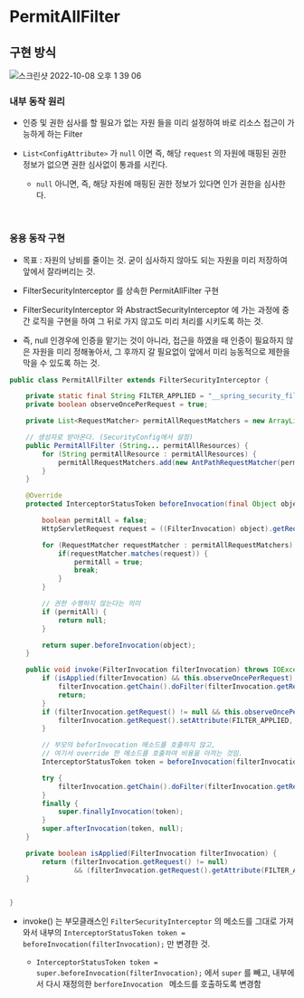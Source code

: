# PermitAllFilter

## 구현 방식

![스크린샷 2022-10-08 오후 1 39 06](https://user-images.githubusercontent.com/74750901/194689808-4f45dbf5-b61d-4e08-9078-95dc1350f478.png)


### 내부 동작 원리

- 인증 및 권한 심사를 할 필요가 없는 자원 들을 미리 설정하여 바로 리소스 접근이 가능하게 하는 Filter

- ``List<ConfigAttribute>`` 가 ``null`` 이면 즉, 해당 ``request`` 의 자원에 매핑된 권한 정보가 없으면 권한 심사없이 통과를 시킨다. 

    - `null` 아니면, 즉, 해당 자원에 매핑된 권한 정보가 있다면 인가 권한을 심사한다. 

<br>

### 응용 동작 구현

- 목표 : 자원의 낭비를 줄이는 것. 굳이 심사하지 않아도 되는 자원을 미리 저장하여 앞에서 잘라버리는 것.

- FilterSecurityInterceptor 를 상속한 PermitAllFilter 구현

- FilterSecurityInterceptor 와 AbstractSecurityInterceptor 에 가는 과정에 중간 로직을 구현을 하여 그 뒤로 가지 않고도 미리 처리를 시키도록 하는 것. 

- 즉, null 인경우에 인증을 맡기는 것이 아니라, 접근을 하였을 때 인증이 필요하지 않은 자원을 미리 정해놓아서, 그 후까지 갈 필요없이 앞에서 미리 능동적으로 제한을 막을 수 있도록 하는 것.

```java
public class PermitAllFilter extends FilterSecurityInterceptor {

    private static final String FILTER_APPLIED = "__spring_security_filterSecurityInterceptor_filterApplied";
    private boolean observeOncePerRequest = true;

    private List<RequestMatcher> permitAllRequestMatchers = new ArrayList<>();

    // 생성자로 받아온다. (SecurityConfig에서 설정)
    public PermitAllFilter (String... permitAllResources) {
        for (String permitAllResource : permitAllResources) {
            permitAllRequestMatchers.add(new AntPathRequestMatcher(permitAllResource));
        }
    }

    @Override
    protected InterceptorStatusToken beforeInvocation(final Object object) {

        boolean permitAll = false;
        HttpServletRequest request = ((FilterInvocation) object).getRequest();

        for (RequestMatcher requestMatcher : permitAllRequestMatchers) {
            if(requestMatcher.matches(request)) {
                permitAll = true;
                break;
            }
        }

        // 권한 수행하지 않는다는 의미
        if (permitAll) {
            return null;
        }

        return super.beforeInvocation(object);
    }

    public void invoke(FilterInvocation filterInvocation) throws IOException, ServletException {
        if (isApplied(filterInvocation) && this.observeOncePerRequest) {
            filterInvocation.getChain().doFilter(filterInvocation.getRequest(), filterInvocation.getResponse());
            return;
        }
        if (filterInvocation.getRequest() != null && this.observeOncePerRequest) {
            filterInvocation.getRequest().setAttribute(FILTER_APPLIED, Boolean.TRUE);
        }

        // 부모의 beforInvocation 메소드를 호출하지 않고,
        // 여기서 override 한 메소드를 호출하여 비용을 아끼는 것임.
        InterceptorStatusToken token = beforeInvocation(filterInvocation);

        try {
            filterInvocation.getChain().doFilter(filterInvocation.getRequest(), filterInvocation.getResponse());
        }
        finally {
            super.finallyInvocation(token);
        }
        super.afterInvocation(token, null);
    }

    private boolean isApplied(FilterInvocation filterInvocation) {
        return (filterInvocation.getRequest() != null)
                && (filterInvocation.getRequest().getAttribute(FILTER_APPLIED) != null);
    }


}

```

- invoke() 는 부모클래스인 `FilterSecurityInterceptor` 의 메소드를 그대로 가져와서 내부의 `InterceptorStatusToken token = beforeInvocation(filterInvocation);` 만 변경한 것.

    - `InterceptorStatusToken token = super.beforeInvocation(filterInvocation);` 에서 `super` 를 빼고, 내부에서 다시 재정의한 `berforeInvocation ` 메소드를 호출하도록 변경함
